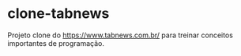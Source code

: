 # clone-tabnews
Projeto clone do https://www.tabnews.com.br/ para treinar conceitos importantes de programação.
